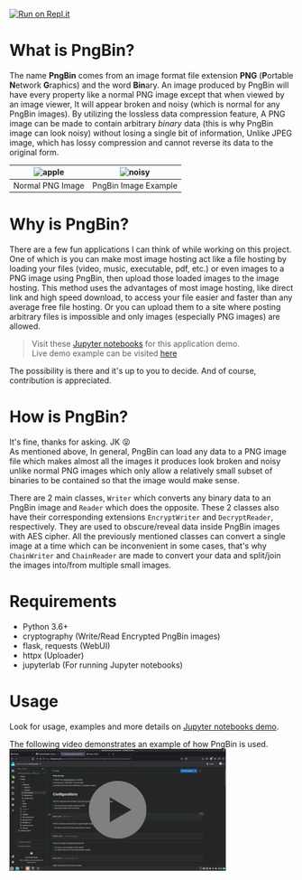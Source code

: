 [![Run on Repl.it](https://repl.it/badge/github/TheYoke/PngBin)](https://repl.it/github/TheYoke/PngBin)

# What is PngBin?
The name **PngBin** comes from an image format file extension **PNG** (**P**ortable **N**etwork **G**raphics) and the word **Bin**ary. An image produced by PngBin will have every property like a normal PNG image except that when viewed by an image viewer, It will appear broken and noisy (which is normal for any PngBin images). By utilizing the lossless data compression feature, A PNG image can be made to contain arbitrary *binary* data (this is why PngBin image can look noisy) without losing a single bit of information, Unlike JPEG image, which has lossy compression and cannot reverse its data to the original form.

|![apple](pics/apple.png)|![noisy](pics/noisy.png)|
|-|-|
| Normal PNG Image | PngBin Image Example |

# Why is PngBin?
There are a few fun applications I can think of while working on this project. One of which is you can make most image hosting act like a file hosting by loading your files (video, music, executable, pdf, etc.) or even images to a PNG image using PngBin, then upload those loaded images to the image hosting. This method uses the advantages of most image hosting, like direct link and high speed download, to access your file easier and faster than any average free file hosting. Or you can upload them to a site where posting arbitrary files is impossible and only images (especially PNG images) are allowed.
> Visit these [Jupyter notebooks](notebooks) for this application demo.  
> Live demo example can be visited [here](https://pngbindemo.theyoke.repl.co)

The possibility is there and it's up to you to decide. And of course, contribution is appreciated.

# How is PngBin?
It's fine, thanks for asking. JK 😝  
As mentioned above, In general, PngBin can load any data to a PNG image file which makes almost all the images it produces look broken and noisy unlike normal PNG images which only allow a relatively small subset of binaries to be contained so that the image would make sense.

There are 2 main classes, `Writer` which converts any binary data to an PngBin image and `Reader` which does the opposite. These 2 classes also have their corresponding extensions `EncryptWriter` and `DecryptReader`, respectively. They are used to obscure/reveal data inside PngBin images with AES cipher. All the previously mentioned classes can convert a single image at a time which can be inconvenient in some cases, that's why `ChainWriter` and `ChainReader` are made to convert your data and split/join the images into/from multiple small images.

# Requirements
- Python 3.6+
- cryptography (Write/Read Encrypted PngBin images)
- flask, requests (WebUI)
- httpx (Uploader)
- jupyterlab (For running Jupyter notebooks)

# Usage
Look for usage, examples and more details on [Jupyter notebooks demo](notebooks).  

The following video demonstrates an example of how PngBin is used.  
[![PngBin Usage Demonstration](video.png)](https://www.youtube.com/watch?v=nsQ6xVaBfLQ)
